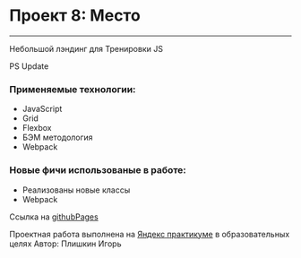 # Проект 8: Место

------

Небольшой лэндинг для Тренировки JS

PS Update

### Применяемые технологии:

* JavaScript
* Grid
* Flexbox
* БЭМ методология
* Webpack



### Новые фичи использованые в работе:
* Реализованы новые классы
* Webpack

Ссылка на [githubPages]( https://igor-plishkin.github.io/mesto/)

Проектная работа выполнена на [Яндекс практикуме](https://praktikum.yandex.ru/) в образовательных целях
Автор: Плишкин Игорь
